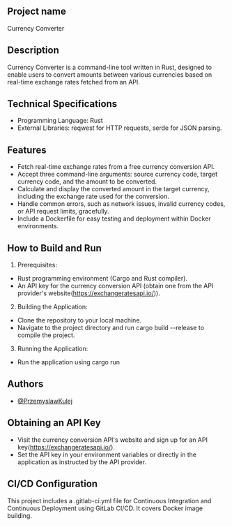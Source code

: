 ## Project name

Currency Converter

## Description

Currency Converter is a command-line tool written in Rust, designed to enable users to convert amounts between various currencies based on real-time exchange rates fetched from an API.

## Technical Specifications

- Programming Language: Rust
- External Libraries: reqwest for HTTP requests, serde for JSON parsing.

## Features

- Fetch real-time exchange rates from a free currency conversion API.
- Accept three command-line arguments: source currency code, target currency code, and the amount to be converted.
- Calculate and display the converted amount in the target currency, including the exchange rate used for the conversion.
- Handle common errors, such as network issues, invalid currency codes, or API request limits, gracefully.
- Include a Dockerfile for easy testing and deployment within Docker environments.

## How to Build and Run

1. Prerequisites:

- Rust programming environment (Cargo and Rust compiler).
- An API key for the currency conversion API (obtain one from the API provider's website(https://exchangeratesapi.io/)).

2. Building the Application:

- Clone the repository to your local machine.
- Navigate to the project directory and run cargo build --release to compile the project.

3. Running the Application:

- Run the application using cargo run

## Authors

- [@PrzemyslawKulej](https://www.github.com/PrzemyslawKulej)

## Obtaining an API Key

- Visit the currency conversion API's website and sign up for an API key(https://exchangeratesapi.io/).
- Set the API key in your environment variables or directly in the application as instructed by the API provider.

## CI/CD Configuration

This project includes a .gitlab-ci.yml file for Continuous Integration and Continuous Deployment using GitLab CI/CD. It covers Docker image building.
